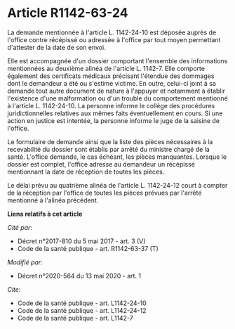 # Article R1142-63-24

La demande mentionnée à l'article L. 1142-24-10 est déposée auprès de l'office contre récépissé ou adressée à l'office par
tout moyen permettant d'attester de la date de son envoi. 

Elle est accompagnée d'un dossier comportant l'ensemble des informations mentionnées au deuxième alinéa de l'article L.
1142-7. Elle comporte également des certificats médicaux précisant l'étendue des dommages dont le demandeur a été ou s'estime
victime. En outre, celui-ci joint à sa demande tout autre document de nature à l'appuyer et notamment à établir l'existence
d'une malformation ou d'un trouble du comportement mentionné à l'article L. 1142-24-10. La personne informe le collège des
procédures juridictionnelles relatives aux mêmes faits éventuellement en cours. Si une action en justice est intentée, la
personne informe le juge de la saisine de l'office. 

Le formulaire de demande ainsi que la liste des pièces nécessaires à la recevabilité du dossier sont établis par arrêté du
ministre chargé de la santé. L'office demande, le cas échéant, les pièces manquantes. Lorsque le dossier est complet,
l'office adresse au demandeur un récépissé mentionnant la date de réception de toutes les pièces. 

Le délai prévu au quatrième alinéa de l'article L. 1142-24-12 court à compter de la réception par l'office de toutes les
pièces prévues par l'arrêté mentionné à l'alinéa précédent.

**Liens relatifs à cet article**

_Cité par_:

  - Décret n°2017-810 du 5 mai 2017 - art. 3 (V)
  - Code de la santé publique - art. R1142-63-37 (T)

_Modifié par_:

  - Décret n°2020-564 du 13 mai 2020 - art. 1

_Cite_:

  - Code de la santé publique - art. L1142-24-10
  - Code de la santé publique - art. L1142-24-12
  - Code de la santé publique - art. L1142-7
